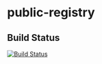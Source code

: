 # public-registry

## Build Status
[![Build Status](https://drone.support.tools/api/badges/SupportTools/public-registry/status.svg)](https://drone.support.tools/SupportTools/public-registry)
